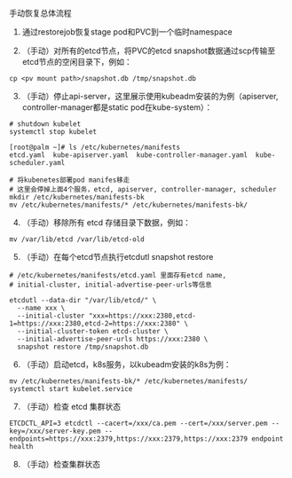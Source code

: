 手动恢复总体流程

1. 通过restorejob恢复stage pod和PVC到一个临时namespace

2. （手动）对所有的etcd节点，将PVC的etcd snapshot数据通过scp传输至etcd节点的空闲目录下，例如：
```
cp <pv mount path>/snapshot.db /tmp/snapshot.db
```

3. （手动）停止api-server，这里展示使用kubeadm安装的为例（apiserver, controller-manager都是static pod在kube-system）：
```
# shutdown kubelet
systemctl stop kubelet

[root@palm ~]# ls /etc/kubernetes/manifests
etcd.yaml  kube-apiserver.yaml  kube-controller-manager.yaml  kube-scheduler.yaml

# 将kubenetes部署pod manifes移走
# 这里会停掉上面4个服务，etcd, apiserver, controller-manager, scheduler
mkdir /etc/kubernetes/manifests-bk
mv /etc/kubernetes/manifests/* /etc/kubernetes/manifests-bk/
```

4. （手动）移除所有 etcd 存储目录下数据，例如：
```
mv /var/lib/etcd /var/lib/etcd-old
```

5. （手动）在每个etcd节点执行etcdutl snapshot restore
```
# /etc/kubernetes/manifests/etcd.yaml 里面存有etcd name, 
# initial-cluster, initial-advertise-peer-urls等信息

etcdutl --data-dir "/var/lib/etcd/" \
  --name xxx \
  --initial-cluster "xxx=https://xxx:2380,etcd-1=https://xxx:2380,etcd-2=https://xxx:2380" \
  --initial-cluster-token etcd-cluster \
  --initial-advertise-peer-urls https://xxx:2380 \
  snapshot restore /tmp/snapshot.db
```

6. （手动）启动etcd，k8s服务，以kubeadm安装的k8s为例：
```
mv /etc/kubernetes/manifests-bk/* /etc/kubernetes/manifests/
systemctl start kubelet.service
```

7. （手动）检查 etcd 集群状态
```
ETCDCTL_API=3 etcdctl --cacert=/xxx/ca.pem --cert=/xxx/server.pem --key=/xxx/server-key.pem --endpoints=https://xxx:2379,https://xxx:2379,https://xxx:2379 endpoint health
```
8. （手动）检查集群状态